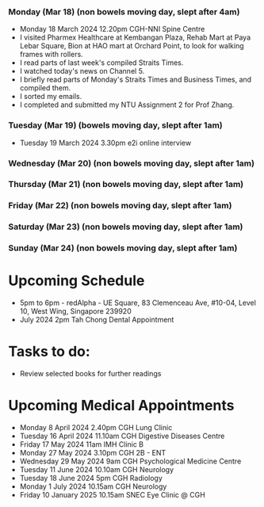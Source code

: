 ### Monday (Mar 18) (non bowels moving day, slept after 4am)
- Monday 18 March 2024 12.20pm CGH-NNI Spine Centre
- I visited Pharmex Healthcare at Kembangan Plaza, Rehab Mart at Paya Lebar Square, Bion at HAO mart at Orchard Point, to look for walking frames with rollers.
- I read parts of last week's compiled Straits Times.
- I watched today's news on Channel 5.
- I briefly read parts of Monday's Straits Times and Business Times, and compiled them.
- I sorted my emails.
- I completed and submitted my NTU Assignment 2 for Prof Zhang.

### Tuesday (Mar 19) (bowels moving day, slept after 1am)
- Tuesday 19 March 2024 3.30pm e2i online interview


### Wednesday (Mar 20) (non bowels moving day, slept after 1am)


### Thursday (Mar 21) (non bowels moving day, slept after 1am)


### Friday (Mar 22) (non bowels moving day, slept after 1am)


### Saturday (Mar 23) (non bowels moving day, slept after 1am)


### Sunday (Mar 24) (non bowels moving day, slept after 1am)





# Upcoming Schedule
- 5pm to 6pm - redAlpha - UE Square, 83 Clemenceau Ave, #10-04, Level 10, West Wing, Singapore 239920
- July 2024 2pm Tah Chong Dental Appointment

# Tasks to do:
- Review selected books for further readings

# Upcoming Medical Appointments
- Monday 8 April 2024 2.40pm CGH Lung Clinic
- Tuesday 16 April 2024 11.10am CGH Digestive Diseases Centre
- Friday 17 May 2024 11am IMH Clinic B
- Monday 27 May 2024 3.10pm CGH 2B - ENT
- Wednesday 29 May 2024 9am CGH Psychological Medicine Centre
- Tuesday 11 June 2024 10.10am CGH Neurology
- Tuesday 18 June 2024 5pm CGH Radiology
- Monday 1 July 2024 10.15am CGH Neurology
- Friday 10 January 2025 10.15am SNEC Eye Clinic @ CGH
